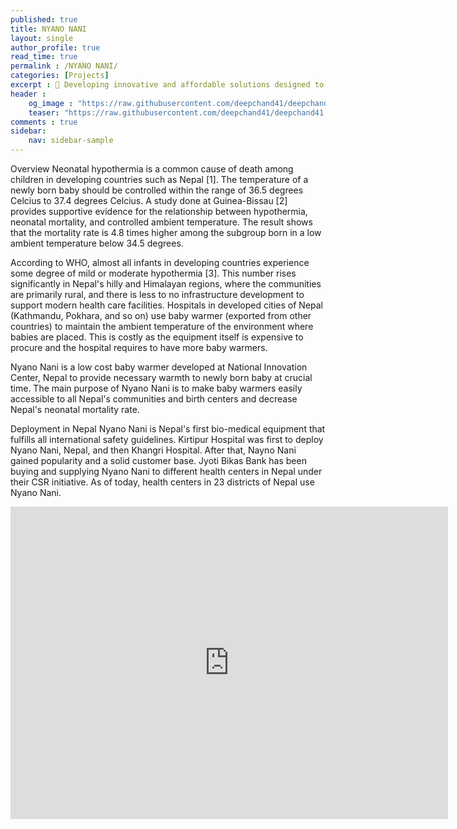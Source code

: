 ```yaml
---
published: true
title: NYANO NANI
layout: single
author_profile: true
read_time: true
permalink : /NYANO NANI/
categories: [Projects]
excerpt : 👶 Developing innovative and affordable solutions designed to enhance and modernize healthcare services in Nepal.
header :
    og_image : "https://raw.githubusercontent.com/deepchand41/deepchand41.github.io/main/images/baby-warmer.png"
    teaser: "https://raw.githubusercontent.com/deepchand41/deepchand41.github.io/main/images/baby-warmer.png"
comments : true
sidebar:
    nav: sidebar-sample
---
```


Overview
Neonatal hypothermia is a common cause of death among children in developing countries such as Nepal [1]. The temperature of a newly born baby should be controlled within the range of 36.5 degrees Celcius to 37.4 degrees Celcius. A study done at Guinea-Bissau [2] provides supportive evidence for the relationship between hypothermia, neonatal mortality, and controlled ambient temperature. The result shows that the mortality rate is 4.8 times higher among the subgroup born in a low ambient temperature below 34.5 degrees.

According to WHO, almost all infants in developing countries experience some degree of mild or moderate hypothermia [3]. This number rises significantly in Nepal's hilly and Himalayan regions, where the communities are primarily rural, and there is less to no infrastructure development to support modern health care facilities. Hospitals in developed cities of Nepal (Kathmandu, Pokhara, and so on) use baby warmer (exported from other countries) to maintain the ambient temperature of the environment where babies are placed. This is costly as the equipment itself is expensive to procure and the hospital requires to have more baby warmers.

Nyano Nani is a low cost baby warmer developed at National Innovation Center, Nepal to provide necessary warmth to newly born baby at crucial time. The main purpose of Nyano Nani is to make baby warmers easily accessible to all Nepal's communities and birth centers and decrease Nepal's neonatal mortality rate.

Deployment in Nepal
Nyano Nani is Nepal's first bio-medical equipment that fulfills all international safety guidelines. Kirtipur Hospital was first to deploy Nyano Nani, Nepal, and then Khangri Hospital. After that, Nayno Nani gained popularity and a solid customer base. Jyoti Bikas Bank has been buying and supplying Nyano Nani to different health centers in Nepal under their CSR initiative. As of today, health centers in 23 districts of Nepal use Nyano Nani.
 

<iframe width="700" height="500" src="https://www.youtube.com/embed/WeGQjVxKR2k" frameborder="0" allow="accelerometer; autoplay; encrypted-media; gyroscope; picture-in-picture" allowfullscreen></iframe>

<br>



